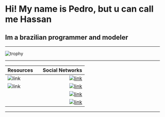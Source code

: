 # Hi! My name is Pedro, but u can call me Hassan

## Im a brazilian programmer and modeler

---

![trophy](https://github-profile-trophy.vercel.app/?username=HassanPls&column=4&row=1&theme=algolia)

---

| Resources      |  | Social Networks |
| :---        | :---: |    ---:   |
| ![link](https://img.shields.io/badge/c%23-%23239120.svg?style=for-the-badge&logo=c-sharp&logoColor=white)      |  | [![link](https://img.shields.io/badge/YouTube-FF0000?style=for-the-badge&logo=youtube&logoColor=white)](https://www.youtube.com/channel/UCA-lKzMkAvGGHxlAvMZZifQ)       |
| ![link](https://img.shields.io/badge/VSCode-0078D4?style=for-the-badge&logo=visual%20studio%20code&logoColor=white)   |  | [![link](https://img.shields.io/badge/-Instagram-%23E4405F?style=for-the-badge&logo=instagram&logoColor=white)](https://www.instagram.com/hassan_pls/)        |
||  |[![link](https://img.shields.io/badge/Reddit-FF4500?style=for-the-badge&logo=reddit&logoColor=white)](https://www.reddit.com/user/Hassan_no)|
||  |[![link](https://img.shields.io/badge/Twitter-%231DA1F2.svg?style=for-the-badge&logo=Twitter&logoColor=white)](https://twitter.com/Hassan_pls)|
---
<!--

- 🔭 I’m currently working on ...
- 🌱 I’m currently learning ...
- 👯 I’m looking to collaborate on ...
- 🤔 I’m looking for help with ...
- 💬 Ask me about ...
- 📫 How to reach me: ...
- 😄 Pronouns: ...
- ⚡ Fun fact: ...
-->
